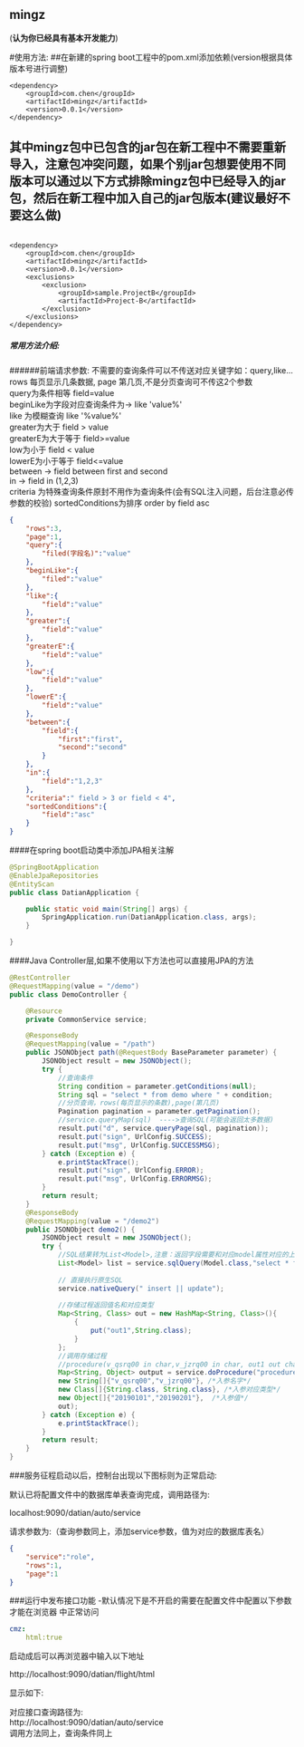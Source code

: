 ## mingz

(**认为你已经具有基本开发能力**)

#使用方法:
   ##在新建的spring boot工程中的pom.xml添加依赖(version根据具体版本号进行调整)
    
    <dependency>
        <groupId>com.chen</groupId>
        <artifactId>mingz</artifactId>
        <version>0.0.1</version>
    </dependency>


## 其中mingz包中已包含的jar包在新工程中不需要重新导入，注意包冲突问题，如果个别jar包想要使用不同版本可以通过以下方式排除mingz包中已经导入的jar包，然后在新工程中加入自己的jar包版本(建议最好不要这么做)
    
######   
    <dependency>
        <groupId>com.chen</groupId>
        <artifactId>mingz</artifactId>
        <version>0.0.1</version>
        <exclusions>
            <exclusion>
                <groupId>sample.ProjectB</groupId>
                <artifactId>Project-B</artifactId>
            </exclusion>
        </exclusions>
    </dependency>
    
##### 常用方法介绍:
######前端请求参数:
不需要的查询条件可以不传送对应关键字如：query,like... <br>
rows 每页显示几条数据, page 第几页,不是分页查询可不传这2个参数 <br>
query为条件相等 field=value <br>
beginLike为字段对应查询条件为-> like 'value%' <br>
like 为模糊查询 like '%value%' <br>
greater为大于 field > value <br>
greaterE为大于等于 field>=value  <br>
low为小于 field < value <br>
lowerE为小于等于 field<=value <br>
between -> field between first and second <br>
in -> field in (1,2,3) <br>
criteria 为特殊查询条件原封不用作为查询条件(会有SQL注入问题，后台注意必传参数的校验)
sortedConditions为排序 order by field asc
```json
{
    "rows":3,
    "page":1,
    "query":{
    	"filed(字段名)":"value"
    },
    "beginLike":{
    	"filed":"value"
    },
    "like":{
    	"field":"value"
    },
    "greater":{
    	"field":"value"
    },
    "greaterE":{
    	"field":"value"
    },
    "low":{
    	"field":"value"
    },
    "lowerE":{
    	"field":"value"
    },
    "between":{
    	"field":{
    		"first":"first",
    		"second":"second"
    	}
    },
    "in":{
    	"field":"1,2,3"
    },
    "criteria":" field > 3 or field < 4",
    "sortedConditions":{
    	"field":"asc"
    }
}
```

####在spring boot启动类中添加JPA相关注解

```java
@SpringBootApplication
@EnableJpaRepositories
@EntityScan
public class DatianApplication {

    public static void main(String[] args) {
        SpringApplication.run(DatianApplication.class, args);
    }

}
```

####Java Controller层,如果不使用以下方法也可以直接用JPA的方法


```java
@RestController
@RequestMapping(value = "/demo")
public class DemoController {

    @Resource
    private CommonService service;

    @ResponseBody
    @RequestMapping(value = "/path")
    public JSONObject path(@RequestBody BaseParameter parameter) {
        JSONObject result = new JSONObject();
        try {
            //查询条件
            String condition = parameter.getConditions(null);
            String sql = "select * from demo where " + condition;
            //分页查询，rows(每页显示的条数),page(第几页)
            Pagination pagination = parameter.getPagination();
            //service.queryMap(sql)  ---->查询SQL(可能会返回太多数据)
            result.put("d", service.queryPage(sql, pagination));
            result.put("sign", UrlConfig.SUCCESS);
            result.put("msg", UrlConfig.SUCCESSMSG);
        } catch (Exception e) {
            e.printStackTrace();
            result.put("sign", UrlConfig.ERROR);
            result.put("msg", UrlConfig.ERRORMSG);
        }
        return result;
    }
    @ResponseBody
    @RequestMapping(value = "/demo2")
    public JSONObject demo2() {
        JSONObject result = new JSONObject();
        try {
            //SQL结果转为List<Model>,注意：返回字段需要和对应model属性对应的上
            List<Model> list = service.sqlQuery(Model.class,"select * from demo");
           
            // 直接执行原生SQL
            service.nativeQuery(" insert || update");
            
            //存储过程返回值名和对应类型
            Map<String, Class> out = new HashMap<String, Class>(){
                {
                    put("out1",String.class);
                }
            };
            //调用存储过程 
            //procedure(v_qsrq00 in char,v_jzrq00 in char, out1 out char,)
            Map<String, Object> output = service.doProcedure("procedure",
            new String[]{"v_qsrq00","v_jzrq00"}, /*入参名字*/
            new Class[]{String.class, String.class}, /*入参对应类型*/
            new Object[]{"20190101","20190201"},  /*入参值*/
            out);
        } catch (Exception e) {
            e.printStackTrace();
        }
        return result;
    }
}

```
###服务征程启动以后，控制台出现以下图标则为正常启动:

 

默认已将配置文件中的数据库单表查询完成，调用路径为: <br>

localhost:9090/datian/auto/service

请求参数为:（查询参数同上，添加service参数，值为对应的数据库表名） 
```json
{
	"service":"role",
	"rows":1,
	"page":1
}

```

###运行中发布接口功能
-默认情况下是不开启的需要在配置文件中配置以下参数才能在浏览器
中正常访问
```yaml
cmz:
    html:true
```
 启动成后可以再浏览器中输入以下地址<br>
 
 http://localhost:9090/datian/flight/html
 
显示如下: <br>

 

对应接口查询路径为: <br>
http://localhost:9090/datian/auto/service <br>
调用方法同上，查询条件同上


 
 
 